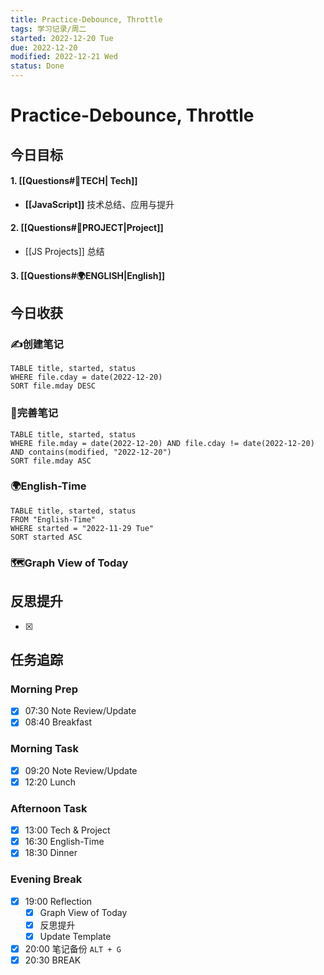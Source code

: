 ```yaml
---
title: Practice-Debounce, Throttle
tags: 学习记录/周二
started: 2022-12-20 Tue
due: 2022-12-20
modified: 2022-12-21 Wed
status: Done
---
```

# Practice-Debounce, Throttle
## 今日目标
#### 1. [[Questions#🚀TECH| Tech]]
- **[[JavaScript]]** 技术总结、应用与提升
#### 2. [[Questions#🚀PROJECT|Project]]
- [[JS Projects]] 总结
#### 3. [[Questions#🌍ENGLISH|English]]

## 今日收获
### ✍️创建笔记

```dataview
TABLE title, started, status
WHERE file.cday = date(2022-12-20)
SORT file.mday DESC
```

### 📝完善笔记

```dataview
TABLE title, started, status
WHERE file.mday = date(2022-12-20) AND file.cday != date(2022-12-20) AND contains(modified, "2022-12-20")
SORT file.mday ASC
```

### 🌍English-Time

```dataview
TABLE title, started, status
FROM "English-Time"
WHERE started = "2022-11-29 Tue"
SORT started ASC
```

### 🗺️Graph View of Today

## 反思提升
- [x] 
## 任务追踪
### Morning Prep
- [x] 07:30 Note Review/Update
- [x] 08:40 Breakfast
### Morning Task
- [x] 09:20 Note Review/Update
- [x] 12:20 Lunch
### Afternoon Task
- [x] 13:00 Tech & Project
- [x] 16:30 English-Time
- [x] 18:30 Dinner
### Evening Break
- [x] 19:00 Reflection
	- [x] Graph View of Today
	- [x] 反思提升
	- [x] Update Template 
- [x] 20:00 笔记备份 `ALT + G`
- [x] 20:30 BREAK